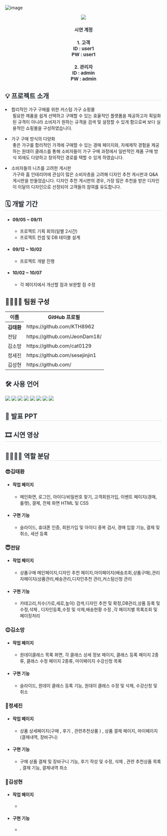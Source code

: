 ![image](https://github.com/user-attachments/assets/f79fff8f-607d-4f7b-bbd1-cae55a2a1020)<div align="center">
    <img src="https://capsule-render.vercel.app/api?type=waving&color=ff8002&height=260&text=FURNATURE&animation=&fontColor=ffffff&fontSize=50" />
    </div>
    
<div align="center">
<!--     <img src="" style="width:600px;"> -->
    </div> 
<div style="font-weight: 700; font-size: 15px; text-align: center; color: #282d33;" align="center">  
<!--     <a href=''> FURNATURE 시연 사이트 클릭</a> -->
    <div><h4>시연 계정 </h4></div>
    <div>1. 고객</div>
    <div>ID : user1</div>
    <div>PW : user1</div><br>
    <div>2. 관리자</div>
    <div>ID : admin</div>
    <div>PW : admin</div>
    </div> 
<div style= "text-align:left;">
    <h2 style="border-bottom: 1px solid #d8dee4; color: #282d33;">💡 프로젝트 소개 </h2>
    <li>합리적인 가구 구매를 위한 커스텀 가구 쇼핑몰
        <ul>
            필요한 제품을 쉽게 선택하고 구매할 수 있는 효율적인 플랫폼을 제공하고자  획일화된 규격이 아니라 소비자가 원하는 규격을 검색 및 설정할 수 있게 함으로써 보다 실용적인 쇼핑몰을 구성하였습니다.
        </ul>
    </li>
    <li>가구 구매 방식의 다양화
        <ul>
            좋은 가구를 합리적인 가격에 구매할 수 있는 경매 페이지와,  자체제작 경험을 제공하는 원데이 클래스를 통해 소비자들이 가구 구매 과정에서 일반적인 제품 구매 방식 외에도 다양하고 창의적인 경로를 택할 수 있게 하였습니다.
        </ul>
    </li>
    <li>소비자들의 니즈를 고려한 게시판
        <ul>
            가구와 홈 인테리어에 관심이 많은 소비자층을 고려해 디자인 추천 게시판과 Q&A 게시판을 만들었습니다. 디자인 추천 게시판의 경우, 가장 많은 추천을 받은 디자인이 이달의 디자인으로 선정되어 고객들의 참여를 유도합니다.
        </ul>
    </li>
</div>
<div style= "text-align:left;">
    <h2 style="border-bottom: 1px solid #d8dee4; color: #282d33;"> 🗓 개발 기간 </h2>  
    <ul>
        <li> <h4>09/05 ~ 09/11</h4>
            <ul>
                <li>프로젝트 기획 회의(일별 2시간)</li>
                <li>프로젝트 컨셉 및 DB 테이블 설계</li>
            </ul>
        </li>
        <li> <h4>09/12 ~ 10/02</h4>
            <ul>
                <li>프로젝트 개발 진행</li>                    
            </ul>
        </li>
        <li> <h4>10/02 ~ 10/07</h4>
            <ul>
                <li>각 페이지에서 개선할 점과 보완할 점 수정</li>                          
            </ul>
        </li>
    </ul>
</div>    
<div style= "text-align:left;"> 
    <div style="font-weight: 700; font-size: 15px; text-align: left; color: #282d33;">  </div> 
    </div>
    <div style= "text-align:left;">
    <h2 tabindex="-1" class="heading-element" dir="auto" >👨‍👩‍👦‍👦 팀원 구성</h2>
        <table >
            <tr>
                <th>이름</th>                    
                <th>GitHub 프로필</th>
            </tr>
            <tr>
                <th>김태환</th>
                <td>https://github.com/KTH8962</td>
            </tr>
            <tr>
                <td>전담</td>
                <td>https://github.com/JeonDam18/</td>
            </tr>
            <tr>
                <td>김소망</td>
                <td>https://github.com/cat0129</td>
            </tr>
            <tr>
                <td>정세진</td>
                <td>https://github.com/sesejinjin1</td>
            </tr>
            <tr>
                <td>김성현</td>
                <td>https://github.com/</td>
            </tr>
            </table>
        </div>


<div style= "text-align:left;">
    <h2 style="color: #282d33;"> 🛠️ 사용 언어 </h2>
    <div style="margin: 0 auto; text-align: left;" align= "left"> <img src="https://img.shields.io/badge/Spring Boot-6DB33F?style=for-the-badge&logo=Spring Boot&logoColor=white">
          <img src="https://img.shields.io/badge/Vue.js-4FC08D?style=for-the-badge&logo=Vue.js&logoColor=white">
          <img src="https://img.shields.io/badge/MySQL-4479A1?style=for-the-badge&logo=MySQL&logoColor=white">
          <img src="https://img.shields.io/badge/Java-007396?style=for-the-badge&logo=Java&logoColor=white">
          <img src="https://img.shields.io/badge/jQuery-0769AD?style=for-the-badge&logo=jQuery&logoColor=white">
          <img src="https://img.shields.io/badge/CSS3-1572B6?style=for-the-badge&logo=CSS3&logoColor=white">
          <img src="https://img.shields.io/badge/HTML5-E34F26?style=for-the-badge&logo=HTML5&logoColor=white">
          <img src="https://img.shields.io/badge/Javascript-F7DF1E?style=for-the-badge&logo=Javascript&logoColor=white">
          </div>
    </div>
    <div style= "text-align:left;">
    <h2 style="border-bottom: 1px solid #d8dee4; color: #282d33;"> 📕 발표 PPT </h2>  
<!--         <a href="" target="_blank">▶FURNATURE 발표 PPT</a> -->
       </div>          
    <div style= "text-align:left;">
    <h2 style="border-bottom: 1px solid #d8dee4; color: #282d33;"> 🎞 시연 영상 </h2>    
<!--         <a href="https://www.youtube.com/watch?">▶FURNATURE 시연영상</a> -->
    </div>
    <div style= "text-align:left;">
    <h2 style="border-bottom: 1px solid #d8dee4; color: #282d33; ">  👨‍👩‍👦‍👦 역할 분담 </h2>       
        <h3>😎김태환</h3>            
        <ul>
            <li><h4>작업 페이지</h4>
                <ul>                    
                    <li>메인화면, 로그인, 아이디/비밀번호 찾기, 고객회원가입, 이벤트 페이지(경매, 룰렛), 결제, 전체 화면 HTML 및 CSS</li>
                </ul>
            </li>            
            <li><h4>구현 기능</h4>
                <ul>                    
                    <li>슬라이드, 휴대폰 인증, 회원가입 및 아이디 중복 검사, 경매 입찰 기능, 결제 및 취소, 세션 등록</li>
                </ul>
            </li>
        </ul>
        <h3>😇전담</h3>
        <ul>            
            <li><h4>작업 페이지</h4>
                <ul>                    
                    <li>상품구매 메인페이지,디자인 추천 페이지,마이페이지(배송조회,상품구매),관리자페이지(상품관리,배송관리,디자인추천 관리,커스텀신청 관리</li>
                </ul>
            </li>            
            <li><h4>구현 기능</h4>
                <ul>                    
                    <li>카테고리,치수(가로,세로,높이) 검색,디자인 추천 및 확정,DB관리,상품 등록 및 수정,삭제 , 디자인등록,수정 및 삭제,배송현황 수정 ,각 페이지별 목록조회 및 페이징처리 </li>
                </ul>
            </li>
        </ul>
       <h3>😊김소망</h3>
        <ul>            
            <li><h4>작업 페이지</h4>
                <ul>                    
                    <li>원데이클래스 목록 화면, 각 클래스 상세 정보 페이지, 클래스 등록 페이지 2종류, 클래스 수정 페이지 2종류, 마이페이지 수강신청 목록</li>
                </ul>
            </li>            
            <li><h4>구현 기능</h4>
                <ul>                    
                    <li>슬라이드, 원데이 클래스 등록 기능, 원데이 클래스 수정 및 삭제, 수강신청 및 취소</li>
                </ul>
            </li>
        </ul>
        <h3>🐯정세진</h3>
        <ul>
            <li><h4>작업 페이지</h4>
                <ul>                    
                    <li>상품 상세페이지(구매 , 후기 , 관련추천상품 ) , 상품 결제 페이지, 마이페이지(결제내역, 장바구니)</li>
                </ul>
            </li>            
            <li><h4>구현 기능</h4>
                <ul>                    
                    <li>구매 상품 결제 및 장바구니 기능, 후기 작성 및 수정, 삭제 , 관련 추천상품 목록 , 결제 기능, 결제내역 취소</li>
                </ul>
            </li>
        </ul>
        <h3>🐴김성현</h3>
        <ul>
            <li><h4>작업 페이지</h4>
                <ul>                    
                    <li></li>
                </ul>
            </li>            
            <li><h4>구현 기능</h4>
                <ul>                    
                    <li></li>
                </ul>
            </li>
        </ul>
    </div>
<!--     <div style= "text-align:left;">
    <h2 style="border-bottom: 1px solid #d8dee4; color: #282d33;">  📑 페이지별 기능 </h2>      
    </div>
    <div style= "text-align:left;">   
    <div style= "text-align:left;">
    <h2 style="border-bottom: 1px solid #d8dee4; color: #282d33;"> 🎇 프로젝트 후기 </h2>       
    </div> -->
    
   
 
    

